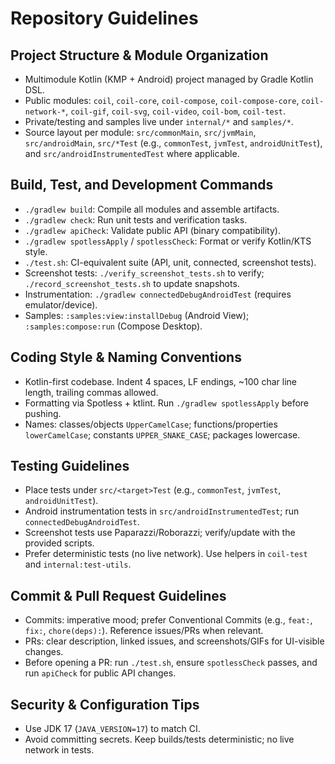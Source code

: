 # Repository Guidelines

## Project Structure & Module Organization
- Multimodule Kotlin (KMP + Android) project managed by Gradle Kotlin DSL.
- Public modules: `coil`, `coil-core`, `coil-compose`, `coil-compose-core`, `coil-network-*`, `coil-gif`, `coil-svg`, `coil-video`, `coil-bom`, `coil-test`.
- Private/testing and samples live under `internal/*` and `samples/*`.
- Source layout per module: `src/commonMain`, `src/jvmMain`, `src/androidMain`, `src/*Test` (e.g., `commonTest`, `jvmTest`, `androidUnitTest`), and `src/androidInstrumentedTest` where applicable.

## Build, Test, and Development Commands
- `./gradlew build`: Compile all modules and assemble artifacts.
- `./gradlew check`: Run unit tests and verification tasks.
- `./gradlew apiCheck`: Validate public API (binary compatibility).
- `./gradlew spotlessApply` / `spotlessCheck`: Format or verify Kotlin/KTS style.
- `./test.sh`: CI-equivalent suite (API, unit, connected, screenshot tests).
- Screenshot tests: `./verify_screenshot_tests.sh` to verify; `./record_screenshot_tests.sh` to update snapshots.
- Instrumentation: `./gradlew connectedDebugAndroidTest` (requires emulator/device).
- Samples: `:samples:view:installDebug` (Android View); `:samples:compose:run` (Compose Desktop).

## Coding Style & Naming Conventions
- Kotlin-first codebase. Indent 4 spaces, LF endings, ~100 char line length, trailing commas allowed.
- Formatting via Spotless + ktlint. Run `./gradlew spotlessApply` before pushing.
- Names: classes/objects `UpperCamelCase`; functions/properties `lowerCamelCase`; constants `UPPER_SNAKE_CASE`; packages lowercase.

## Testing Guidelines
- Place tests under `src/<target>Test` (e.g., `commonTest`, `jvmTest`, `androidUnitTest`).
- Android instrumentation tests in `src/androidInstrumentedTest`; run `connectedDebugAndroidTest`.
- Screenshot tests use Paparazzi/Roborazzi; verify/update with the provided scripts.
- Prefer deterministic tests (no live network). Use helpers in `coil-test` and `internal:test-utils`.

## Commit & Pull Request Guidelines
- Commits: imperative mood; prefer Conventional Commits (e.g., `feat:`, `fix:`, `chore(deps):`). Reference issues/PRs when relevant.
- PRs: clear description, linked issues, and screenshots/GIFs for UI-visible changes.
- Before opening a PR: run `./test.sh`, ensure `spotlessCheck` passes, and run `apiCheck` for public API changes.

## Security & Configuration Tips
- Use JDK 17 (`JAVA_VERSION=17`) to match CI.
- Avoid committing secrets. Keep builds/tests deterministic; no live network in tests.

